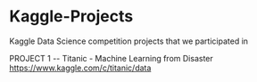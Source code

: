 # Kaggle-Projects
Kaggle Data Science competition projects that we participated in

PROJECT 1 -- Titanic - Machine Learning from Disaster
https://www.kaggle.com/c/titanic/data
